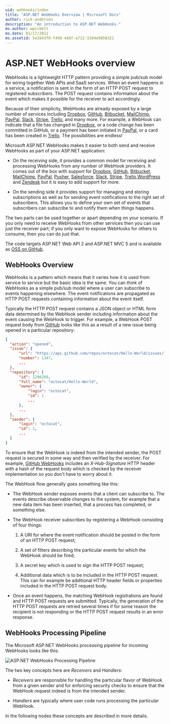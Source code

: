 ```yaml
---
uid: webhooks/index
title: "ASP.NET WebHooks Overview | Microsoft Docs"
author: rick-anderson
description: "An introduction to ASP.NET WebHooks."
ms.author: wpickett
ms.date: 01/17/2012
ms.assetid: 5e2843f0-f499-448f-a712-33d4e9858321
---
```

# ASP.NET WebHooks overview

WebHooks is a lightweight HTTP pattern providing a simple pub/sub model for wiring together Web APIs and SaaS services. When an event happens in a service, a notification is sent in the form of an HTTP POST request to registered subscribers. The POST request contains information about the event which makes it possible for the receiver to act accordingly.

Because of their simplicity, WebHooks are already exposed by a large number of services including [Dropbox](http://dropbox.com/), [GitHub](https://www.github.com/), [Bitbucket](https://bitbucket.org/), [MailChimp](http://www.mailchimp.com/), [PayPal](http://www.paypal.com/), [Slack](http://www.slack.com), [Stripe](http://www.stripe.com), [Trello](http://www.trello.com/), and many more. For example, a WebHook can indicate that a file has changed in [Dropbox](http://dropbox.com/), or a code change has been committed in GitHub, or a payment has been initiated in [PayPal](http://www.paypal.com/), or a card has been created in [Trello](http://www.trello.com/). The possibilities are endless!

Microsoft ASP.NET WebHooks makes it easier to both send and receive WebHooks as part of your ASP.NET application:

* On the receiving side, it provides a common model for receiving and processing WebHooks from any number of WebHook providers. It comes out of the box with support for [Dropbox](http://dropbox.com/), [GitHub](https://www.github.com/), [Bitbucket](https://bitbucket.org/), [MailChimp](http://www.mailchimp.com/), [PayPal](http://www.paypal.com/), [Pusher](http://www.pusher.com), [Salesforce](http://www.salesforce.com), [Slack](http://www.slack.com), [Stripe](http://www.stripe.com), [Trello](http://www.trello.com/),[WordPress](https://www.wordpress.com) and [Zendesk](https://www.zendesk.com/) but it is easy to add support for more.

* On the sending side it provides support for managing and storing subscriptions as well as for sending event notifications to the right set of subscribers. This allows you to define your own set of events that subscribers can subscribe to and notify them when things happens.

The two parts can be used together or apart depending on your scenario. If you only need to receive WebHooks from other services then you can use just the receiver part; if you only want to expose WebHooks for others to consume, then you can do just that.

The code targets ASP.NET Web API 2 and ASP.NET MVC 5 and is available as [OSS on GitHub](https://github.com/aspnet/WebHooks).

## WebHooks Overview

WebHooks is a pattern which means that it varies how it is used from service to service but the basic idea is the same. You can think of WebHooks as a simple pub/sub model where a user can subscribe to events happening elsewhere. The event notifications are propagated as HTTP POST requests containing information about the event itself.

Typically the HTTP POST request contains a JSON object or HTML form data determined by the WebHook sender including information about the event causing the WebHook to trigger. For example, a WebHook POST request body from [GitHub](https://www.github.com/) looks like this as a result of a new issue being opened in a particular repository:

```json
{
  "action": "opened",
  "issue": {
      "url": "https://api.github.com/repos/octocat/Hello-World/issues/1347",
      "number": 1347,
      ...
  },
  "repository": {
      "id": 1296269,
      "full_name": "octocat/Hello-World",
      "owner": {
          "login": "octocat",
          "id": 1
          ...
      },
      ...
  },
  "sender": {
      "login": "octocat",
      "id": 1,
      ...
  }
}
```

To ensure that the WebHook is indeed from the intended sender, the POST request is secured in some way and then verified by the receiver. For example, [GitHub WebHooks](https://developer.github.com/webhooks/) includes an *X-Hub-Signature* HTTP header with a hash of the request body which is checked by the receiver implementation so you don't have to worry about it.

The WebHook flow generally goes something like this:

* The WebHook sender exposes events that a client can subscribe to. The events describe observable changes to the system, for example that a new data item has been inserted, that a process has completed, or something else.

* The WebHook receiver subscribes by registering a WebHook consisting of four things:

     1. A URI for where the event notification should be posted in the form of an HTTP POST request;

     2. A set of filters describing the particular events for which the WebHook should be fired;

     3. A secret key which is used to sign the HTTP POST request;

     4. Additional data which is to be included in the HTTP POST request. This can for example be additional HTTP header fields or properties included in the HTTP POST request body.

* Once an event happens, the matching WebHook registrations are found and HTTP POST requests are submitted. Typically, the generation of the HTTP POST requests are retried several times if for some reason the recipient is not responding or the HTTP POST request results in an error response.

## WebHooks Processing Pipeline

The Microsoft ASP.NET WebHooks processing pipeline for incoming WebHooks looks like this:

![ASP.NET WebHooks Processing Pipeline](_static/WebHookReceivers.png)

The two key concepts here are *Receivers* and *Handlers*:

* *Receivers* are responsible for handling the particular flavor of WebHook from a given sender and for enforcing security checks to ensure that the WebHook request indeed is from the intended sender.

* *Handlers* are typically where user code runs processing the particular WebHook.

In the following nodes these concepts are described in more details.

